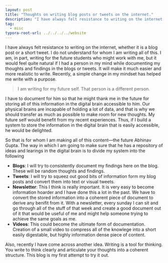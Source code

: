 ```yaml
---
layout: post
title: "Thoughts on writing blog posts or tweets on the internet."
description: "I have always felt resistance to writing on the internet, whether it is a blog post or a short tweet."
tag: 
  - misc
typora-root-url: ../../../../website
---
```

I have always felt resistance to writing on the internet, whether it is a blog post or a short tweet. I do not understand for whom I am writing all of this. I am, in part, writing for the future students who might work with me, but it would feel quite natural if I had a person in my mind while documenting my thoughts and findings in the blogs or tweets. It will make it much easier and more realistic to write. Recently, a simple change in my mindset has helped me write with a purpose.

> I am writing for my future self. That person is a different person.

I have to document for him so that he might thank me in the future for storing all of this information in the digital brain accessible to him. Our physical brains are incapable of holding a lot of data, and that is why we should transfer as much as possible to make room for new thoughts. My future self would benefit from my recent experiences. Thus, if I build a system to store the information in the digital brain that is easily accessible, he would be delighted. 

So that is for whom I am making all of this content—the future Abhinav Gupta. The way in which I am going to make sure that he has a repository of ideas and learings in the digital brain is to divide my system into the following

- **Blogs**: I will try to consistently document my findings here on the blog. These will be random thoughts and findings.
- **Tweets**: I will try to squeez out good bits of information form my blog posts and convert them into text or visual tweets.
- **Newsletter**: This I think is really important. It is very easy to become information hoarder and I have done this a lot in the past. We have to convert the stored information into a coherent piece of document to derive any benifit from it. With a newsletter, every sunday I can sit and go through all of the stuff of that week and create a good document out of it that would be useful of me and might help someone trying to achieve the same goals as me.
- **Videos**: This could become the ultimate form of documentation. Creation of a small video to compress all of the knowlege into a short easily digestable, but highly information dense piece of content.

Also, recently I have come across another idea. Writing is a tool for thinking. You write to think clearly and articulate your thoughts into a coherent structure. This blog is my first attempt to try it out.
